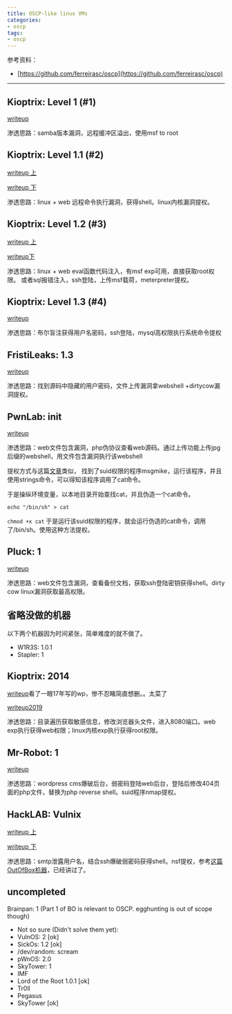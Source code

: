 ```yaml
---
title: OSCP-like linux VMs
categories:
- oscp
tags:
- oscp
---
```

参考资料：

- [https://github.com/ferreirasc/oscp](https://github.com/ferreirasc/oscp)

---

##   Kioptrix: Level 1 (#1) 
[writeup](https://whale3070.github.io/training/2017/10/01/kiotrix%E9%9D%B6%E6%9C%BA-139%E7%AB%AF%E5%8F%A3samba/)

渗透思路：samba版本漏洞，远程缓冲区溢出，使用msf to root

##   Kioptrix: Level 1.1 (#2) 
[writeup 上](https://whale3070.github.io/training/2017/11/01/kioptrix-level-2-%E5%91%BD%E4%BB%A4%E6%89%A7%E8%A1%8C%E6%BC%8F%E6%B4%9E/)

[writeup 下](https://whale3070.github.io/training/2017/11/01/level-2-nc%E4%B8%8E%E5%86%85%E6%A0%B8%E6%BC%8F%E6%B4%9E%E6%8F%90%E6%9D%83/)

渗透思路：linux + web 远程命令执行漏洞，获得shell。linux内核漏洞提权。

## Kioptrix: Level 1.2 (#3)
[writeup 上](https://whale3070.github.io/training/2017/11/02/%E8%BF%98%E6%98%AFkioptrix-LFI%E4%B8%8E%E6%B3%A8%E5%85%A5/)

[writeup下](https://whale3070.github.io/training/2017/11/01/level-3-%E4%B8%8B%E9%9B%86-wget%E4%B8%8E%E6%8F%90%E6%9D%83/)

渗透思路：linux + web eval函数代码注入，有msf exp可用，直接获取root权限。
或者sql报错注入，ssh登陆，上传msf载荷，meterpreter提权。

## Kioptrix: Level 1.3 (#4) 

[writeup](https://whale3070.github.io/training/2017/11/01/level-4-%E5%B8%83%E5%B0%94%E7%9B%B2%E6%B3%A8/)

渗透思路：布尔盲注获得用户名密码，ssh登陆，mysql高权限执行系统命令提权

## FristiLeaks: 1.3
[writeup](https://whale3070.github.io/training/2017/12/01/FristiLeaks-%E6%96%87%E4%BB%B6%E4%B8%8A%E4%BC%A0+%E5%86%85%E6%A0%B8%E6%BC%8F%E6%B4%9E%E6%8F%90%E6%9D%83/)

渗透思路：找到源码中隐藏的用户密码，文件上传漏洞拿webshell +dirtycow漏洞提权。

## PwnLab: init
[writeup](https://whale3070.github.io/training/2017/11/04/Pwnlab-LFI-%E6%9C%AC%E5%9C%B0%E6%96%87%E4%BB%B6%E5%8C%85%E5%90%AB-%E4%B8%8A%E4%BC%A0/)

渗透思路：web文件包含漏洞，php伪协议查看web源码。通过上传功能上传jpg后缀的webshell，用文件包含漏洞执行该webshell

提权方式与这篇[文章](https://whale3070.github.io/training/2019/03/09/x/)类似，
找到了suid权限的程序msgmike，运行该程序，并且使用strings命令，可以得知该程序调用了cat命令。

于是操纵环境变量，以本地目录开始查找cat，并且伪造一个cat命令。

`echo "/bin/sh" > cat`

`chmod +x cat`
于是运行该suid权限的程序，就会运行伪造的cat命令，调用了/bin/sh。使用这种方法提权。

## Pluck: 1 

[writeup](https://whale3070.github.io/training/2019/12/08/11-x/)

渗透思路：web文件包含漏洞，查看备份文档，获取ssh登陆密钥获得shell。dirty cow linux漏洞获取最高权限。

## 省略没做的机器
以下两个机器因为时间紧张，简单难度的就不做了。

*   W1R3S: 1.0.1 
*   Stapler: 1 

## Kioptrix: 2014 
[writeup](https://whale3070.github.io/training/2017/11/02/kioptrix-2014-level-5-LFI%E6%9C%AC%E5%9C%B0%E6%96%87%E4%BB%B6%E5%8C%85%E5%90%AB-%E6%95%8F%E6%84%9F%E6%96%87%E4%BB%B6%E6%B3%84%E9%9C%B2/)看了一眼17年写的wp，惨不忍睹简直想删。。太菜了

[writeup2019](https://whale3070.github.io/training/2019/12/09/04-x/)

渗透思路：目录遍历获取敏感信息，修改浏览器头文件，进入8080端口。web exp执行获得web权限；linux内核exp执行获得root权限。



##  Mr-Robot: 1 
[writeup](https://whale3070.github.io/training/2017/12/02/mr-robot-%E7%88%86%E7%A0%B4%E5%90%8E%E5%8F%B0+SUID%E6%8F%90%E6%9D%83/)

渗透思路：wordpress cms爆破后台，弱密码登陆web后台，登陆后修改404页面的php文件，替换为php reverse shell。suid程序nmap提权。

##   HackLAB: Vulnix 
[writeup 上](https://whale3070.github.io/training/2017/12/03/NFS%E7%BD%91%E7%BB%9C%E6%96%87%E4%BB%B6%E7%B3%BB%E7%BB%9F-smtp%E4%BF%A1%E6%81%AF%E6%90%9C%E9%9B%86+ssh%E7%88%86%E7%A0%B4/)

[writeup 下](https://whale3070.github.io/2017/12/04/Vulnix-nfs%E6%8F%90%E6%9D%83/)

渗透思路：smtp泄露用户名，结合ssh爆破弱密码获得shell。nsf提权，参考[这篇OutOfBox机器](https://whale3070.github.io/oscp/2019/12/06/02-x/)，已经讲过了。

## uncompleted 
Brainpan: 1 (Part 1 of BO is relevant to OSCP. egghunting is out of scope though)

*   Not so sure (Didn't solve them yet):
*   VulnOS: 2 [ok]
*   SickOs: 1.2 [ok]
*   /dev/random: scream
*   pWnOS: 2.0
*   SkyTower: 1
*   IMF
*   Lord of the Root 1.0.1 [ok]
*   Tr0ll
*   Pegasus
*   SkyTower [ok]
